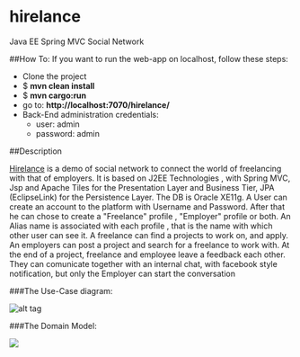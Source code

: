 hirelance
=========

Java EE  Spring MVC Social Network

##How To:
If you want to run the web-app on localhost, follow these steps:
* Clone the project 
* $ **mvn clean install**
* $ **mvn cargo:run**
* go to: **http://localhost:7070/hirelance/**
* Back-End administration  credentials:
  * user: admin
  * password: admin

##Description

[Hirelance](http://hirelance-goodbytes.rhcloud.com/) is a demo of social network to connect the world of freelancing with that of employers. 
It is based on J2EE Technologies , with Spring MVC, Jsp and Apache Tiles for the Presentation Layer and Business Tier, JPA (EclipseLink) for the Persistence Layer. The DB is Oracle XE11g. A User can create an account to the platform with Username and Password. After that he can chose to create a "Freelance" profile , "Employer" profile or both. 
An Alias name is associated with each profile , that is the name with which other user can see it. 
A freelance can find a projects to work on, and apply. An employers can post a project and search for 
a freelance to work with. At the end of a project, freelance and employee leave a feedback each other.
They can comunicate together with an internal chat, with facebook style notification, 
but only the Employer can start the conversation

###The Use-Case diagram:

![alt tag](https://bitbucket.org/repo/zR9Xbn/images/3576652122-use_case.png)


###The Domain Model:

![](https://bitbucket.org/repo/zR9Xbn/images/1889302071-class_model.png)



